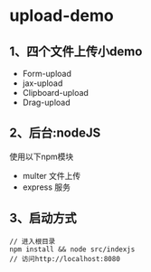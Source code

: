 # upload-demo

## 1、四个文件上传小demo

- Form-upload
- jax-upload
- Clipboard-upload
- Drag-upload

## 2、后台:nodeJS

使用以下npm模块

- multer 文件上传
- express 服务

## 3、启动方式

```shell
// 进入根目录
npm install && node src/indexjs
// 访问http://localhost:8080
```


